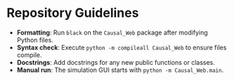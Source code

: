 # Repository Guidelines

- **Formatting**: Run `black` on the `Causal_Web` package after modifying Python files.
- **Syntax check**: Execute `python -m compileall Causal_Web` to ensure files compile.
- **Docstrings**: Add docstrings for any new public functions or classes.
- **Manual run**: The simulation GUI starts with `python -m Causal_Web.main`.

